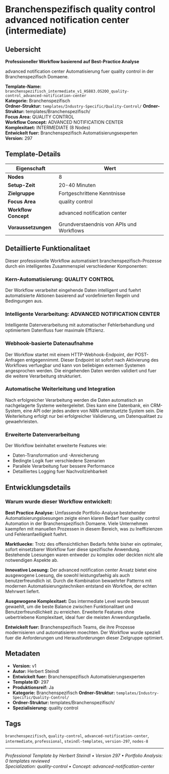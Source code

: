 # Branchenspezifisch quality control advanced notification center (intermediate)

## Uebersicht

**Professioneller Workflow basierend auf Best-Practice Analyse**

advanced notification center Automatisierung fuer quality control in der Branchenspezifisch Domaene.

**Template-Name:** `branchenspezifisch_intermediate_v1_HS883.OS2OO_quality-control_advanced-notification-center`  
**Kategorie:** Branchenspezifisch  
**Ordner-Struktur:** `templates/Industry-Specific/Quality-Control/`
**Ordner-Struktur:** templates/Branchenspezifisch/  
**Focus Area:** QUALITY CONTROL  
**Workflow Concept:** ADVANCED NOTIFICATION CENTER  
**Komplexitaet:** INTERMEDIATE (8 Nodes)  
**Entwickelt fuer:** Branchenspezifisch Automatisierungsexperten  
**Version:** 297

## Template-Details

| **Eigenschaft** | **Wert** |
|------------------|----------|
| **Nodes** | 8 |
| **Setup-Zeit** | 20-40 Minuten |
| **Zielgruppe** | Fortgeschrittene Kenntnisse |
| **Focus Area** | quality control |
| **Workflow Concept** | advanced notification center |
| **Voraussetzungen** | Grundverstaendnis von APIs und Workflows |

## Detaillierte Funktionalitaet

Dieser professionelle Workflow automatisiert branchenspezifisch-Prozesse durch ein intelligentes Zusammenspiel verschiedener Komponenten:

### Kern-Automatisierung: QUALITY CONTROL
Der Workflow verarbeitet eingehende Daten intelligent und fuehrt automatisierte Aktionen basierend auf vordefinierten Regeln und Bedingungen aus.

### Intelligente Verarbeitung: ADVANCED NOTIFICATION CENTER
Intelligente Datenverarbeitung mit automatischer Fehlerbehandlung und optimiertem Datenfluss fuer maximale Effizienz.

### Webhook-basierte Datenaufnahme
Der Workflow startet mit einem HTTP-Webhook-Endpoint, der POST-Anfragen entgegennimmt. Dieser Endpoint ist sofort nach Aktivierung des Workflows verfuegbar und kann von beliebigen externen Systemen angesprochen werden. Die eingehenden Daten werden validiert und fuer die weitere Verarbeitung strukturiert.

### Automatische Weiterleitung und Integration
Nach erfolgreicher Verarbeitung werden die Daten automatisch an nachgelagerte Systeme weitergeleitet. Dies kann eine Datenbank, ein CRM-System, eine API oder jedes andere von N8N unterstuetzte System sein. Die Weiterleitung erfolgt nur bei erfolgreicher Validierung, um Datenqualitaet zu gewaehrleisten.

### Erweiterte Datenverarbeitung
Der Workflow beinhaltet erweiterte Features wie:
- Daten-Transformation und -Anreicherung
- Bedingte Logik fuer verschiedene Szenarien
- Parallele Verarbeitung fuer bessere Performance
- Detailliertes Logging fuer Nachvollziehbarkeit



## Entwicklungsdetails

### Warum wurde dieser Workflow entwickelt:

**Best Practice Analyse:** Umfassende Portfolio-Analyse bestehender Automatisierungsloesungen zeigte einen klaren Bedarf fuer quality control Automation in der Branchenspezifisch Domaene. Viele Unternehmen kaempfen mit manuellen Prozessen in diesem Bereich, was zu Ineffizienzen und Fehleranfaelligkeit fuehrt.

**Marktluecke:** Trotz des offensichtlichen Bedarfs fehlte bisher ein optimaler, sofort einsetzbarer Workflow fuer diese spezifische Anwendung. Bestehende Loesungen waren entweder zu komplex oder deckten nicht alle notwendigen Aspekte ab.

**Innovative Loesung:** Der advanced notification center Ansatz bietet eine ausgewogene Loesung, die sowohl leistungsfaehig als auch benutzerfreundlich ist. Durch die Kombination bewaehrter Patterns mit modernen Automatisierungstechniken entstand ein Workflow, der echten Mehrwert liefert.

**Ausgewogene Komplexitaet:** Das intermediate Level wurde bewusst gewaehlt, um die beste Balance zwischen Funktionalitaet und Benutzerfreundlichkeit zu erreichen. Erweiterte Features ohne uebertriebene Komplexitaet, ideal fuer die meisten Anwendungsfaelle.

**Entwickelt fuer:** Branchenspezifisch Teams, die ihre Prozesse modernisieren und automatisieren moechten. Der Workflow wurde speziell fuer die Anforderungen und Herausforderungen dieser Zielgruppe optimiert.

## Metadaten

- **Version:** v1
- **Autor:** Herbert Steindl
- **Entwickelt fuer:** Branchenspezifisch Automatisierungsexperten
- **Template ID:** 297
- **Produktionsreif:** Ja
- **Kategorie:** Branchenspezifisch
**Ordner-Struktur:** `templates/Industry-Specific/Quality-Control/`
- **Ordner-Struktur:** templates/Branchenspezifisch/
- **Spezialisierung:** quality control

## Tags

`branchenspezifisch`, `quality-control`, `advanced-notification-center`, `intermediate`, `professional`, `steindl-templates`, `version-297`, `nodes-8`

---

*Professional Template by Herbert Steindl • Version 297 • Portfolio Analysis: 0 templates reviewed*  
*Specialization: quality-control • Concept: advanced-notification-center*